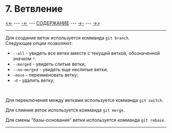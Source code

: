 # **7. Ветвление**

[<<-](./6-1.md) ---
[-<-](./6-1.md) ---
[СОДЕРЖАНИЕ](./README.md) ---
[->-](./README.md) ---
[->>](./README.md)

---

Для создание веток используется комманда `git branch`. <br>
Следующие опции позволяют:

+ `--all` - увидеть все ветки вместе с текущей веткой,  обозначенной значком `*`.
+ `--merged` - увидеть слитые ветки;
+ `--no-merged` - увидеть еще неслитые ветки;
+ `-move` - переименовать ветку;
+ `-d` - удалить ветку;
  
<br>

Для переключения между ветками используется комманда `git switch`.

Для слияния веток используется комманда `git merge`.

Для смены "базы-основания" ветки используется комманда `git rebase`.

---
